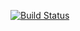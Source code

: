 [![Build Status](https://travis-ci.com/Charlew/barter-it-api.svg?token=6kpJ2wz5D1Scu5xsJxmH&branch=master)](https://travis-ci.com/Charlew/barter-it-api)
